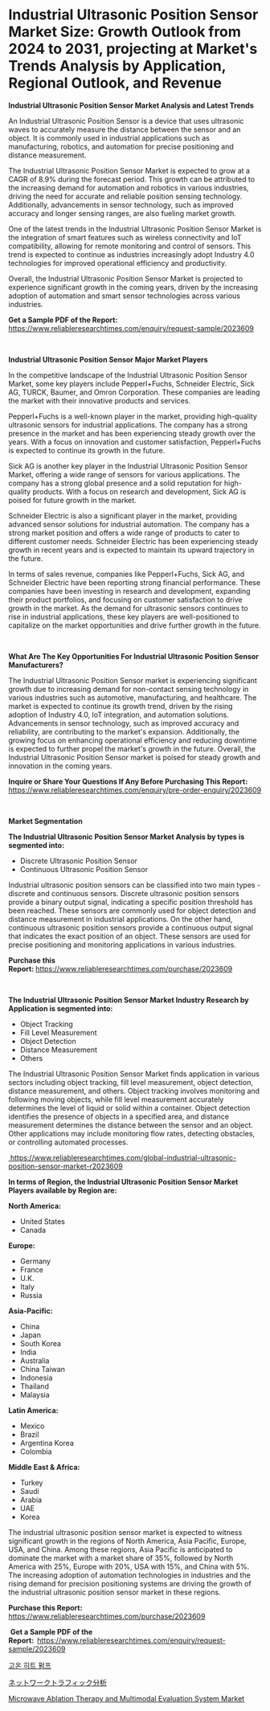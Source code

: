 <p><h1>Industrial Ultrasonic Position Sensor Market Size: Growth Outlook from 2024 to 2031, projecting at Market's Trends Analysis by Application, Regional Outlook, and Revenue</h1></p><p><strong>Industrial Ultrasonic Position Sensor Market Analysis and Latest Trends</strong></p>
<p><p>An Industrial Ultrasonic Position Sensor is a device that uses ultrasonic waves to accurately measure the distance between the sensor and an object. It is commonly used in industrial applications such as manufacturing, robotics, and automation for precise positioning and distance measurement.</p><p>The Industrial Ultrasonic Position Sensor Market is expected to grow at a CAGR of 8.9% during the forecast period. This growth can be attributed to the increasing demand for automation and robotics in various industries, driving the need for accurate and reliable position sensing technology. Additionally, advancements in sensor technology, such as improved accuracy and longer sensing ranges, are also fueling market growth.</p><p>One of the latest trends in the Industrial Ultrasonic Position Sensor Market is the integration of smart features such as wireless connectivity and IoT compatibility, allowing for remote monitoring and control of sensors. This trend is expected to continue as industries increasingly adopt Industry 4.0 technologies for improved operational efficiency and productivity.</p><p>Overall, the Industrial Ultrasonic Position Sensor Market is projected to experience significant growth in the coming years, driven by the increasing adoption of automation and smart sensor technologies across various industries.</p></p>
<p><strong>Get a Sample PDF of the Report:&nbsp;</strong> <a href="https://www.reliableresearchtimes.com/enquiry/request-sample/2023609">https://www.reliableresearchtimes.com/enquiry/request-sample/2023609</a></p>
<p>&nbsp;</p>
<p><strong>Industrial Ultrasonic Position Sensor Major Market Players</strong></p>
<p><p>In the competitive landscape of the Industrial Ultrasonic Position Sensor Market, some key players include Pepperl+Fuchs, Schneider Electric, Sick AG, TURCK, Baumer, and Omron Corporation. These companies are leading the market with their innovative products and services.</p><p>Pepperl+Fuchs is a well-known player in the market, providing high-quality ultrasonic sensors for industrial applications. The company has a strong presence in the market and has been experiencing steady growth over the years. With a focus on innovation and customer satisfaction, Pepperl+Fuchs is expected to continue its growth in the future.</p><p>Sick AG is another key player in the Industrial Ultrasonic Position Sensor Market, offering a wide range of sensors for various applications. The company has a strong global presence and a solid reputation for high-quality products. With a focus on research and development, Sick AG is poised for future growth in the market.</p><p>Schneider Electric is also a significant player in the market, providing advanced sensor solutions for industrial automation. The company has a strong market position and offers a wide range of products to cater to different customer needs. Schneider Electric has been experiencing steady growth in recent years and is expected to maintain its upward trajectory in the future.</p><p>In terms of sales revenue, companies like Pepperl+Fuchs, Sick AG, and Schneider Electric have been reporting strong financial performance. These companies have been investing in research and development, expanding their product portfolios, and focusing on customer satisfaction to drive growth in the market. As the demand for ultrasonic sensors continues to rise in industrial applications, these key players are well-positioned to capitalize on the market opportunities and drive further growth in the future.</p></p>
<p>&nbsp;</p>
<p><strong>What Are The Key Opportunities For Industrial Ultrasonic Position Sensor Manufacturers?</strong></p>
<p><p>The Industrial Ultrasonic Position Sensor market is experiencing significant growth due to increasing demand for non-contact sensing technology in various industries such as automotive, manufacturing, and healthcare. The market is expected to continue its growth trend, driven by the rising adoption of Industry 4.0, IoT integration, and automation solutions. Advancements in sensor technology, such as improved accuracy and reliability, are contributing to the market's expansion. Additionally, the growing focus on enhancing operational efficiency and reducing downtime is expected to further propel the market's growth in the future. Overall, the Industrial Ultrasonic Position Sensor market is poised for steady growth and innovation in the coming years.</p></p>
<p><strong>Inquire or Share Your Questions If Any Before Purchasing This Report:</strong> <a href="https://www.reliableresearchtimes.com/enquiry/pre-order-enquiry/2023609">https://www.reliableresearchtimes.com/enquiry/pre-order-enquiry/2023609</a></p>
<p>&nbsp;</p>
<p><strong>Market Segmentation</strong></p>
<p><strong>The Industrial Ultrasonic Position Sensor Market Analysis by types is segmented into:</strong></p>
<p><ul><li>Discrete Ultrasonic Position Sensor</li><li>Continuous Ultrasonic Position Sensor</li></ul></p>
<p><p>Industrial ultrasonic position sensors can be classified into two main types - discrete and continuous sensors. Discrete ultrasonic position sensors provide a binary output signal, indicating a specific position threshold has been reached. These sensors are commonly used for object detection and distance measurement in industrial applications. On the other hand, continuous ultrasonic position sensors provide a continuous output signal that indicates the exact position of an object. These sensors are used for precise positioning and monitoring applications in various industries.</p></p>
<p><strong>Purchase this Report:&nbsp;</strong><a href="https://www.reliableresearchtimes.com/purchase/2023609">https://www.reliableresearchtimes.com/purchase/2023609</a></p>
<p>&nbsp;</p>
<p><strong>The Industrial Ultrasonic Position Sensor Market Industry Research by Application is segmented into:</strong></p>
<p><ul><li>Object Tracking</li><li>Fill Level Measurement</li><li>Object Detection</li><li>Distance Measurement</li><li>Others</li></ul></p>
<p><p>The Industrial Ultrasonic Position Sensor Market finds application in various sectors including object tracking, fill level measurement, object detection, distance measurement, and others. Object tracking involves monitoring and following moving objects, while fill level measurement accurately determines the level of liquid or solid within a container. Object detection identifies the presence of objects in a specified area, and distance measurement determines the distance between the sensor and an object. Other applications may include monitoring flow rates, detecting obstacles, or controlling automated processes.</p></p>
<p><a href="https://www.reliableresearchtimes.com/global-industrial-ultrasonic-position-sensor-market-r2023609">&nbsp;https://www.reliableresearchtimes.com/global-industrial-ultrasonic-position-sensor-market-r2023609</a></p>
<p><strong>In terms of Region, the Industrial Ultrasonic Position Sensor Market Players available by Region are:</strong></p>
<p>
    <p> <strong> North America: </strong>
        <ul>
            <li>United States</li>
            <li>Canada</li>
        </ul>
        </p> 
    <p> <strong> Europe: </strong>
        <ul>
            <li>Germany</li>
            <li>France</li>
            <li>U.K.</li>
            <li>Italy</li>
            <li>Russia</li>
        </ul>
        </p> 
    <p> <strong> Asia-Pacific: </strong>
        <ul>
            <li>China</li>
            <li>Japan</li>
            <li>South Korea</li>
            <li>India</li>
            <li>Australia</li>
            <li>China Taiwan</li>
            <li>Indonesia</li>
            <li>Thailand</li>
            <li>Malaysia</li>
        </ul>
        </p> 
    <p> <strong> Latin America: </strong>
        <ul>
            <li>Mexico</li>
            <li>Brazil</li>
            <li>Argentina Korea</li>
            <li>Colombia</li>
        </ul>
        </p> 
    <p> <strong> Middle East & Africa: </strong>
        <ul>
            <li>Turkey</li>
            <li>Saudi</li>
            <li>Arabia</li>
            <li>UAE</li>
            <li>Korea</li>
        </ul>
    </p>
    </p>
<p><p>The industrial ultrasonic position sensor market is expected to witness significant growth in the regions of North America, Asia Pacific, Europe, USA, and China. Among these regions, Asia Pacific is anticipated to dominate the market with a market share of 35%, followed by North America with 25%, Europe with 20%, USA with 15%, and China with 5%. The increasing adoption of automation technologies in industries and the rising demand for precision positioning systems are driving the growth of the industrial ultrasonic position sensor market in these regions.</p></p>
<p><strong>Purchase this Report: </strong><a href="https://www.reliableresearchtimes.com/purchase/2023609">https://www.reliableresearchtimes.com/purchase/2023609</a></p>
<p>&nbsp;<strong>Get a Sample PDF of the Report:&nbsp;&nbsp;</strong><a href="https://www.reliableresearchtimes.com/enquiry/request-sample/2023609">https://www.reliableresearchtimes.com/enquiry/request-sample/2023609</a></p>
<p><strong></strong></p>
<p><p><a href="https://github.com/erwindropdead54/Market-Research-Report-List-1/blob/main/97440762577.md">고온 히트 펌프</a></p><p><a href="https://github.com/AhmadMann1950/Market-Research-Report-List-2/blob/main/4198140186936.md">ネットワークトラフィック分析</a></p><p><a href="https://github.com/cheribeninsig/Market-Research-Report-List-1/blob/main/microwave-ablation-therapy-and-multimodal-evaluation-system-market.md">Microwave Ablation Therapy and Multimodal Evaluation System Market</a></p></p>